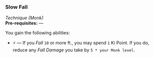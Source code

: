 ### Slow Fall
*Technique (Monk)*  
**Pre-requisites:** —  

You gain the following abilities:
* ⚡ — If you *Fall* `10` or more ft., you may spend `1` Ki Point. If you do, reduce any *Fall *Damage** you take by `5 * your Monk level`.
